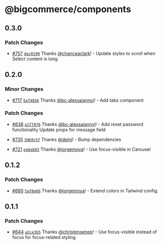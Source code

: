 # @bigcommerce/components

## 0.3.0

### Patch Changes

- [#757](https://github.com/bigcommerce/catalyst/pull/757) [`dac0199`](https://github.com/bigcommerce/catalyst/commit/dac019989c9c1a81526689dc9e75c9d3a0d0dce3) Thanks [@chanceaclark](https://github.com/chanceaclark)! - Update styles to scroll when Select content is long.

## 0.2.0

### Minor Changes

- [#717](https://github.com/bigcommerce/catalyst/pull/717) [`5af4856`](https://github.com/bigcommerce/catalyst/commit/5af4856510406080d75a1e1db16fe55f86082264) Thanks [@bc-alexsaiannyi](https://github.com/bc-alexsaiannyi)! - Add tabs component

### Patch Changes

- [#638](https://github.com/bigcommerce/catalyst/pull/638) [`a1f7970`](https://github.com/bigcommerce/catalyst/commit/a1f797098eee668b4f8bf6763100d71d3882cb45) Thanks [@bc-alexsaiannyi](https://github.com/bc-alexsaiannyi)! - Add reset password functionality
  Update props for message field

- [#735](https://github.com/bigcommerce/catalyst/pull/735) [`3db9c5f`](https://github.com/bigcommerce/catalyst/commit/3db9c5fa603299a5c5a9a12bd5408f9024677b20) Thanks [@deini](https://github.com/deini)! - Bump dependencies

- [#721](https://github.com/bigcommerce/catalyst/pull/721) [`e4dab93`](https://github.com/bigcommerce/catalyst/commit/e4dab93222b2a19d469315266b2d4627a7967294) Thanks [@jorgemoya](https://github.com/jorgemoya)! - Use focus-visible in Carousel

## 0.1.2

### Patch Changes

- [#680](https://github.com/bigcommerce/catalyst/pull/680) [`5af0e66`](https://github.com/bigcommerce/catalyst/commit/5af0e66e7b065ea1d158a0d062a6c3216752d5be) Thanks [@jorgemoya](https://github.com/jorgemoya)! - Extend colors in Tailwind config.

## 0.1.1

### Patch Changes

- [#644](https://github.com/bigcommerce/catalyst/pull/644) [`a2ce3b5`](https://github.com/bigcommerce/catalyst/commit/a2ce3b5caf37dcd75cf449648ce3e5b795dc80f7) Thanks [@christensenep](https://github.com/christensenep)! - Use focus-visible instead of focus for focus-related styling
